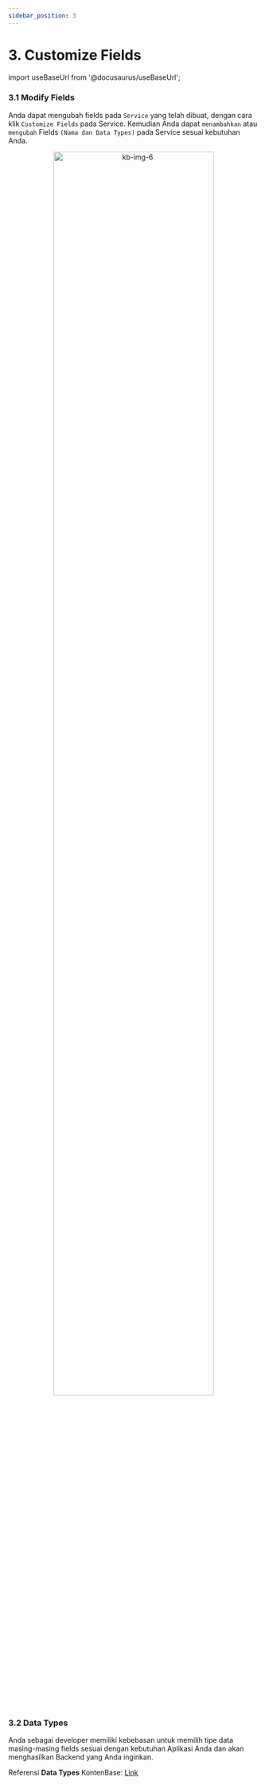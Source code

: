 ```yaml
---
sidebar_position: 3
---
```


# 3. Customize Fields

import useBaseUrl from '@docusaurus/useBaseUrl';

### 3.1 Modify Fields

Anda dapat mengubah fields pada `Service` yang telah dibuat, dengan cara klik `Customize Fields` pada Service. Kemudian Anda dapat `menambahkan` atau `mengubah` Fields `(Nama dan Data Types)` pada Service sesuai kebutuhan Anda.

<center>
    <img alt="kb-img-6" src={useBaseUrl('img/docs/kb-6.png')} width="80%"/> 
</center>

### 3.2 Data Types

Anda sebagai developer memiliki kebebasan untuk memilih tipe data masing-masing fields sesuai dengan kebutuhan Aplikasi Anda dan akan menghasilkan Backend yang Anda inginkan.

Referensi **Data Types** KontenBase: [Link](https://docs.kontenbase.com/overview/data-types)
